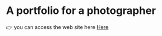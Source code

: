# A portfolio for a photographer

👉 you can access the web site here [Here](http://moh-tak.atwebpages.com/)
